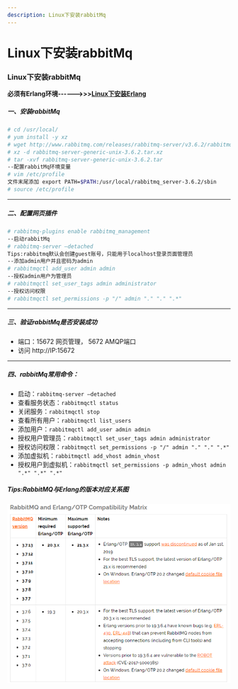 ```yaml
---
description: Linux下安装rabbitMq
---
```


# Linux下安装rabbitMq

### Linux下安装rabbitMq
**必须有Erlang环境------>>>[Linux下安装Erlang](https://www.jianshu.com/p/998f9f978f57 "Linux下安装Erlang")**

##### 一、安装rabbitMq
```bash
# cd /usr/local/
# yum install -y xz
# wget http://www.rabbitmq.com/releases/rabbitmq-server/v3.6.2/rabbitmq-server-generic-unix-3.6.2.tar.xz
# xz -d rabbitmq-server-generic-unix-3.6.2.tar.xz
# tar -xvf rabbitmq-server-generic-unix-3.6.2.tar
--配置rabbitMq环境变量
# vim /etc/profile
文件末尾添加 export PATH=$PATH:/usr/local/rabbitmq_server-3.6.2/sbin
# source /etc/profile
```

----
##### 二、配置网页插件
```bash
# rabbitmq-plugins enable rabbitmq_management
--启动rabbitMq
# rabbitmq-server –detached
Tips:rabbitmq默认会创建guest账号，只能用于localhost登录页面管理员
--添加admin用户并且密码为admin
# rabbitmqctl add_user admin admin
--授权admin用户为管理员
# rabbitmqctl set_user_tags admin administrator
--授权访问权限
# rabbitmqctl set_permissions -p "/" admin "." "." ".*"
```

----
##### 三、验证rabbitMq是否安装成功
- 端口：15672 网页管理，  5672 AMQP端口
- 访问 http://IP:15672
----
##### 四、rabbitMq常用命令：
- 启动：`rabbitmq-server –detached`
- 查看服务状态：`rabbitmqctl status`
- 关闭服务：`rabbitmqctl stop`
- 查看所有用户：`rabbitmqctl list_users`
- 添加用户：`rabbitmqctl add_user admin admin`
- 授权用户管理员：`rabbitmqctl set_user_tags admin administrator`
- 授权访问权限：`rabbitmqctl set_permissions -p "/" admin "." "." ".*"`
- 添加虚拟机：`rabbitmqctl add_vhost admin_vhost`
- 授权用户到虚拟机：`rabbitmqctl set_permissions -p admin_vhost admin ".*" ".*" ".*"`

##### Tips:RabbitMQ与Erlang的版本对应关系图
![](/assets/jianshu/2743275-3c3000bee29df4c4.png)
